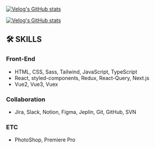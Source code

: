 [![Velog's GitHub stats](https://velog-readme-stats-git-develop-eungyeole.vercel.app/api/badge?name=jerrychu)](https://velog.io/@jerrychu)

[![Velog's GitHub stats](https://velog-readme-stats.vercel.app/api?name=jerrychu)](https://velog.io/@jerrychu)

## 🛠 SKILLS

### Front-End

- HTML, CSS, Sass, Tailwind, JavaScript, TypeScript
- React, styled-components, Redux, React-Query, Next.js
- Vue2, Vue3, Vuex

### Collaboration

- Jira, Slack, Notion, Figma, Jeplin, Git, GitHub, SVN

### ETC

- PhotoShop, Premiere Pro
